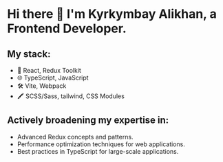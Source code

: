 # Hi there 👋 I'm Kyrkymbay Alikhan, a Frontend Developer.
## My stack:

- 🚀 React, Redux Toolkit
- 🌐 TypeScript, JavaScript
- 🛠️ Vite, Webpack
- 🖍 SCSS/Sass, tailwind, CSS Modules
## Actively broadening my expertise in:

- Advanced Redux concepts and patterns.
- Performance optimization techniques for web applications.
- Best practices in TypeScript for large-scale applications.
